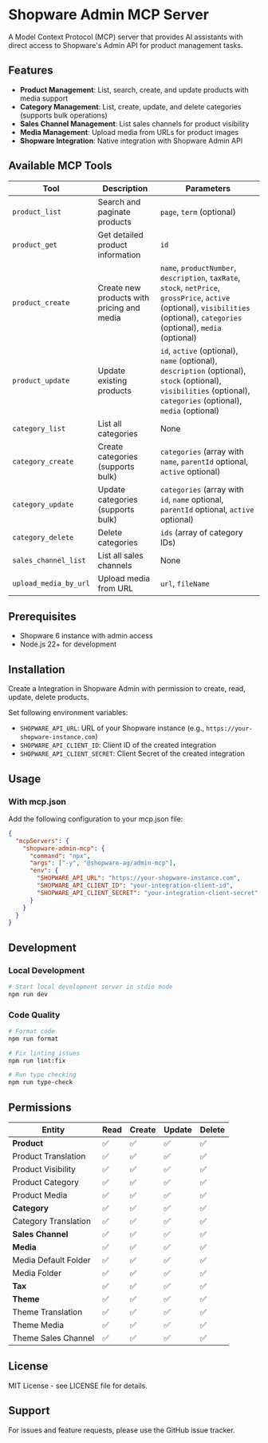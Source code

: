 # Shopware Admin MCP Server

A Model Context Protocol (MCP) server that provides AI assistants with direct access to Shopware's Admin API for product management tasks.

## Features

- **Product Management**: List, search, create, and update products with media support
- **Category Management**: List, create, update, and delete categories (supports bulk operations)
- **Sales Channel Management**: List sales channels for product visibility
- **Media Management**: Upload media from URLs for product images
- **Shopware Integration**: Native integration with Shopware Admin API

## Available MCP Tools

| Tool | Description | Parameters |
|------|-------------|------------|
| `product_list` | Search and paginate products | `page`, `term` (optional) |
| `product_get` | Get detailed product information | `id` |
| `product_create` | Create new products with pricing and media | `name`, `productNumber`, `description`, `taxRate`, `stock`, `netPrice`, `grossPrice`, `active` (optional), `visibilities` (optional), `categories` (optional), `media` (optional) |
| `product_update` | Update existing products | `id`, `active` (optional), `name` (optional), `description` (optional), `stock` (optional), `visibilities` (optional), `categories` (optional), `media` (optional) |
| `category_list` | List all categories | None |
| `category_create` | Create categories (supports bulk) | `categories` (array with `name`, `parentId` optional, `active` optional) |
| `category_update` | Update categories (supports bulk) | `categories` (array with `id`, `name` optional, `parentId` optional, `active` optional) |
| `category_delete` | Delete categories | `ids` (array of category IDs) |
| `sales_channel_list` | List all sales channels | None |
| `upload_media_by_url` | Upload media from URL | `url`, `fileName` |

## Prerequisites

- Shopware 6 instance with admin access
- Node.js 22+ for development

## Installation

Create a Integration in Shopware Admin with permission to create, read, update, delete products.

Set following environment variables:

- `SHOPWARE_API_URL`: URL of your Shopware instance (e.g., `https://your-shopware-instance.com`)
- `SHOPWARE_API_CLIENT_ID`: Client ID of the created integration
- `SHOPWARE_API_CLIENT_SECRET`: Client Secret of the created integration

## Usage

### With mcp.json

Add the following configuration to your mcp.json file:

```json
{
  "mcpServers": {
    "shopware-admin-mcp": {
      "command": "npx",
      "args": ["-y", "@shopware-ag/admin-mcp"],
      "env": {
        "SHOPWARE_API_URL": "https://your-shopware-instance.com",
        "SHOPWARE_API_CLIENT_ID": "your-integration-client-id",
        "SHOPWARE_API_CLIENT_SECRET": "your-integration-client-secret"
      }
    }
  }
}
```

## Development

### Local Development

```bash
# Start local development server in stdio mode
npm run dev
```

### Code Quality

```bash
# Format code
npm run format

# Fix linting issues
npm run lint:fix

# Run type checking
npm run type-check
```

## Permissions

| Entity                  | Read | Create | Update | Delete |
|--------------------------|------|--------|--------|--------|
| **Product**              | ✅   | ✅     | ✅     | ✅     |
| Product Translation      | ✅   | ✅     | ✅     | ✅     |
| Product Visibility       | ✅   | ✅     | ✅     | ✅     |
| Product Category         | ✅   | ✅     | ✅     | ✅     |
| Product Media            | ✅   | ✅     | ✅     | ✅     |
| **Category**             | ✅   | ✅     | ✅     | ✅     |
| Category Translation     | ✅   | ✅     | ✅     | ✅     |
| **Sales Channel**        | ✅   | ✅     | ✅     | ✅     |
| **Media**                | ✅   | ✅     | ✅     | ✅     |
| Media Default Folder     | ✅   | ✅     | ✅     | ✅     |
| Media Folder             | ✅   | ✅     | ✅     | ✅     |
| **Tax**                  | ✅   | ✅     | ✅     | ✅     |
| **Theme**                | ✅   | ✅     | ✅     | ✅     |
| Theme Translation        | ✅   | ✅     | ✅     | ✅     |
| Theme Media              | ✅   | ✅     | ✅     | ✅     |
| Theme Sales Channel      | ✅   | ✅     | ✅     | ✅     |

## License

MIT License - see LICENSE file for details.

## Support

For issues and feature requests, please use the GitHub issue tracker.
